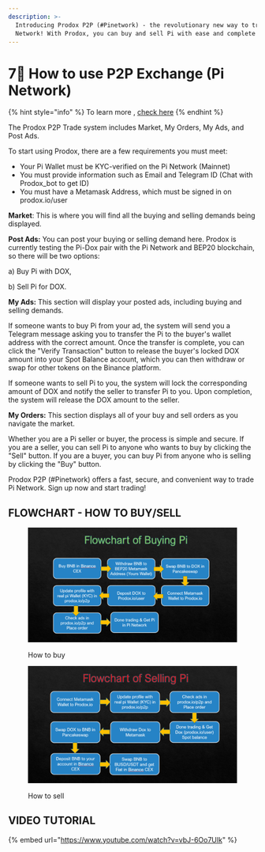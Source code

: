 ```yaml
---
description: >-
  Introducing Prodox P2P (#Pinetwork) - the revolutionary new way to trade Pi
  Network! With Prodox, you can buy and sell Pi with ease and complete security.
---
```


# 7⃣ How to use P2P Exchange (Pi Network)

{% hint style="info" %}
To learn more , [check here](../prodox-system/features-details/defi-services/pi-network-p2p-exchange.md)
{% endhint %}

The Prodox P2P Trade system includes Market, My Orders, My Ads, and Post Ads.

To start using Prodox, there are a few requirements you must meet:

* Your Pi Wallet must be KYC-verified on the Pi Network (Mainnet)&#x20;
* You must provide information such as Email and Telegram ID (Chat with Prodox\_bot to get ID)
*   You must have a Metamask Address, which must be signed in on prodox.io/user&#x20;



**Market**: This is where you will find all the buying and selling demands being displayed.

**Post Ads:** You can post your buying or selling demand here. Prodox is currently testing the Pi-Dox pair with the Pi Network and BEP20 blockchain, so there will be two options:&#x20;

a) Buy Pi with DOX,

b) Sell Pi for DOX.

**My Ads:** This section will display your posted ads, including buying and selling demands.

If someone wants to buy Pi from your ad, the system will send you a Telegram message asking you to transfer the Pi to the buyer's wallet address with the correct amount. Once the transfer is complete, you can click the "Verify Transaction" button to release the buyer's locked DOX amount into your Spot Balance account, which you can then withdraw or swap for other tokens on the Binance platform.

If someone wants to sell Pi to you, the system will lock the corresponding amount of DOX and notify the seller to transfer Pi to you. Upon completion, the system will release the DOX amount to the seller.

**My Orders:** This section displays all of your buy and sell orders as you navigate the market.

Whether you are a Pi seller or buyer, the process is simple and secure. If you are a seller, you can sell Pi to anyone who wants to buy by clicking the "Sell" button. If you are a buyer, you can buy Pi from anyone who is selling by clicking the "Buy" button.

Prodox P2P (#Pinetwork) offers a fast, secure, and convenient way to trade Pi Network. Sign up now and start trading!

## FLOWCHART - HOW TO BUY/SELL

<figure><img src="../.gitbook/assets/image (3).png" alt=""><figcaption><p>How to buy </p></figcaption></figure>

<figure><img src="../.gitbook/assets/image.png" alt=""><figcaption><p>How to sell</p></figcaption></figure>

## VIDEO TUTORIAL

{% embed url="https://www.youtube.com/watch?v=vbJ-6Oo7Ulk" %}
